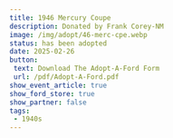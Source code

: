 ```yaml
---
title: 1946 Mercury Coupe
description: Donated by Frank Corey-NM
image: /img/adopt/46-merc-cpe.webp
status: has been adopted
date: 2025-02-26
button: 
 text: Download The Adopt-A-Ford Form
 url: /pdf/Adopt-A-Ford.pdf
show_event_article: true
show_ford_store: true
show_partner: false
tags: 
 - 1940s
---
```


